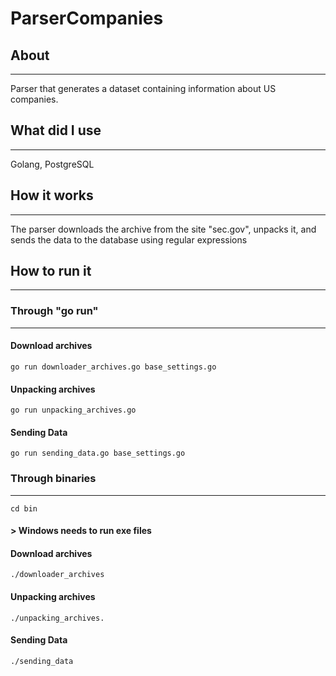 # ParserCompanies

## About
-------

Parser that generates a dataset containing information about US companies.

## What did I use
-------

Golang, PostgreSQL

## How it works
--------

The parser downloads the archive from the site "sec.gov", unpacks it, and sends the data to the database using regular expressions

## How to run it
--------

### Through "go run"
--------
#### Download archives
```
go run downloader_archives.go base_settings.go
```
#### Unpacking archives
```
go run unpacking_archives.go
```

#### Sending Data
```
go run sending_data.go base_settings.go
```

### Through binaries
--------
```
cd bin
```
#### > Windows needs to run exe files

#### Download archives
```
./downloader_archives
```
#### Unpacking archives
```
./unpacking_archives.
```

#### Sending Data
```
./sending_data
```
